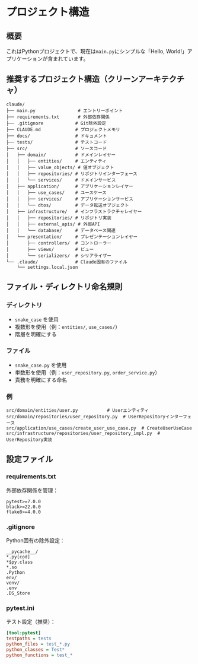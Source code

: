 # プロジェクト構造

## 概要

これはPythonプロジェクトで、現在は`main.py`にシンプルな「Hello, World!」アプリケーションが含まれています。

## 推奨するプロジェクト構造（クリーンアーキテクチャ）

```
claude/
├── main.py                # エントリーポイント
├── requirements.txt       # 外部依存関係
├── .gitignore            # Git除外設定
├── CLAUDE.md             # プロジェクトメモリ
├── docs/                 # ドキュメント
├── tests/                # テストコード
├── src/                  # ソースコード
│   ├── domain/           # ドメインレイヤー
│   │   ├── entities/     # エンティティ
│   │   ├── value_objects/ # 値オブジェクト
│   │   ├── repositories/ # リポジトリインターフェース
│   │   └── services/     # ドメインサービス
│   ├── application/      # アプリケーションレイヤー
│   │   ├── use_cases/    # ユースケース
│   │   ├── services/     # アプリケーションサービス
│   │   └── dtos/         # データ転送オブジェクト
│   ├── infrastructure/   # インフラストラクチャレイヤー
│   │   ├── repositories/ # リポジトリ実装
│   │   ├── external_apis/ # 外部API
│   │   └── database/     # データベース関連
│   └── presentation/     # プレゼンテーションレイヤー
│       ├── controllers/  # コントローラー
│       ├── views/        # ビュー
│       └── serializers/  # シリアライザー
└── .claude/              # Claude固有のファイル
    └── settings.local.json
```

## ファイル・ディレクトリ命名規則

### ディレクトリ
- `snake_case` を使用
- 複数形を使用（例：`entities/`, `use_cases/`）
- 階層を明確にする

### ファイル
- `snake_case.py` を使用
- 単数形を使用（例：`user_repository.py`, `order_service.py`）
- 責務を明確にする命名

### 例
```
src/domain/entities/user.py           # Userエンティティ
src/domain/repositories/user_repository.py  # UserRepositoryインターフェース
src/application/use_cases/create_user_use_case.py  # CreateUserUseCase
src/infrastructure/repositories/user_repository_impl.py  # UserRepository実装
```

## 設定ファイル

### requirements.txt
外部依存関係を管理：
```
pytest>=7.0.0
black>=22.0.0
flake8>=4.0.0
```

### .gitignore
Python固有の除外設定：
```
__pycache__/
*.py[cod]
*$py.class
*.so
.Python
env/
venv/
.env
.DS_Store
```

### pytest.ini
テスト設定（推奨）：
```ini
[tool:pytest]
testpaths = tests
python_files = test_*.py
python_classes = Test*
python_functions = test_*
```